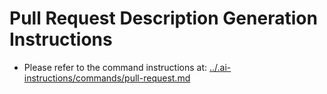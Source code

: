 # Pull Request Description Generation Instructions

- Please refer to the command instructions at: [../.ai-instructions/commands/pull-request.md](../.ai-instructions/commands/pull-request.md)
